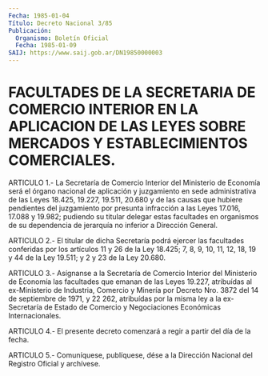 ```yaml
---
Fecha: 1985-01-04
Título: Decreto Nacional 3/85
Publicación:
  Organismo: Boletín Oficial
  Fecha: 1985-01-09
SAIJ: https://www.saij.gob.ar/DN19850000003
---
```

# FACULTADES DE LA SECRETARIA DE COMERCIO INTERIOR EN LA APLICACION DE LAS LEYES SOBRE MERCADOS Y ESTABLECIMIENTOS COMERCIALES.

<a id="1"></a>
ARTICULO  1.-  La Secretaría de Comercio Interior del Ministerio de Economía será el  órgano  nacional  de  aplicación y juzgamiento en sede administrativa de las Leyes 18.425,  19.227,  19.511, 20.680 y de las causas que hubiere pendientes del juzgamiento  por  presunta infracción  a  las  Leyes  17.016,  17.088  y  19.982;  pudiendo su titular  delegar  estas  facultades en organismos de su dependencia de jerarquía no inferior a Dirección General.

<a id="2"></a>
ARTICULO  2.-  El  titular  de  dicha  Secretaría podrá ejercer las facultades conferidas por los artículos  11  y 26 de la Ley 18.425; 7, 8, 9, 10, 11, 12, 18, 19 y 44 de la Ley 19.511;  y  2 y 23 de la Ley 20.680.

<a id="3"></a>
ARTICULO  3.-  Asígnanse  a  la Secretaría de Comercio Interior del Ministerio  de Economía las facultades  que  emanan  de  las  Leyes 19.227,  atribuídas  al ex-Ministerio  de  Industria,  Comercio  y Minería por  Decreto  Nro.  3872 del 14 de septiembre de 1971, y 22 262, atribuídas por la misma  ley  a  la ex-Secretaría de Estado de Comercio y Negociaciones Económicas Internacionales.

<a id="4"></a>
ARTICULO  4.-  El  presente  decreto comenzará a regir a partir del día de la fecha.

<a id="5"></a>
ARTICULO  5.- Comuníquese, publíquese, dése a la Dirección Nacional del Registro Oficial y archívese.